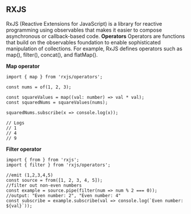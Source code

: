 ## RXJS

RxJS (Reactive Extensions for JavaScript) is a library for reactive programming using observables that makes it easier to compose asynchronous or callback-based code.
**Operators**
Operators are functions that build on the observables foundation to enable sophisticated manipulation of collections. For example, RxJS defines operators such as map(), filter(), concat(), and flatMap().


**Map operator**

    import { map } from 'rxjs/operators';
    
    const nums = of(1, 2, 3);
    
    const squareValues = map((val: number) => val * val);
    const squaredNums = squareValues(nums);
    
    squaredNums.subscribe(x => console.log(x));
    
    // Logs
    // 1
    // 4
    // 9
**Filter operator**

    import { from } from 'rxjs';
    import { filter } from 'rxjs/operators';
    
    //emit (1,2,3,4,5)
    const source = from([1, 2, 3, 4, 5]);
    //filter out non-even numbers
    const example = source.pipe(filter(num => num % 2 === 0));
    //output: "Even number: 2", "Even number: 4"
    const subscribe = example.subscribe(val => console.log(`Even number: ${val}`));
